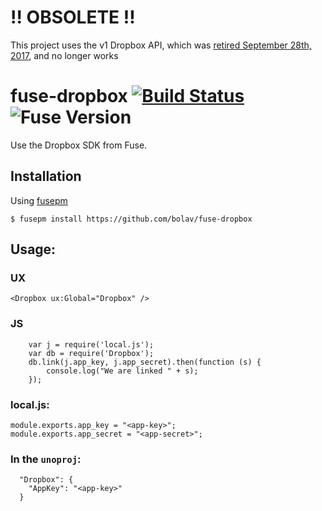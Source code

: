 # !! OBSOLETE !!
This project uses the v1 Dropbox API, which was [retired September 28th, 2017](https://blogs.dropbox.com/developers/2017/09/api-v1-shutdown-details/), and no longer works

fuse-dropbox [![Build Status](https://travis-ci.org/bolav/fuse-dropbox.svg?branch=master)](https://travis-ci.org/bolav/fuse-dropbox) ![Fuse Version](http://fuse-version.herokuapp.com/?repo=https://github.com/bolav/fuse-dropbox)
============

Use the Dropbox SDK from Fuse.


## Installation

Using [fusepm](https://github.com/bolav/fusepm)

    $ fusepm install https://github.com/bolav/fuse-dropbox

## Usage:

### UX

`<Dropbox ux:Global="Dropbox" />`

### JS

```
    var j = require('local.js');
    var db = require('Dropbox');
    db.link(j.app_key, j.app_secret).then(function (s) {
        console.log("We are linked " + s);
    });
```

### local.js:

```
module.exports.app_key = "<app-key>";
module.exports.app_secret = "<app-secret>";
```

### In the `unoproj`:

```
  "Dropbox": {
    "AppKey": "<app-key>"
  }
```
